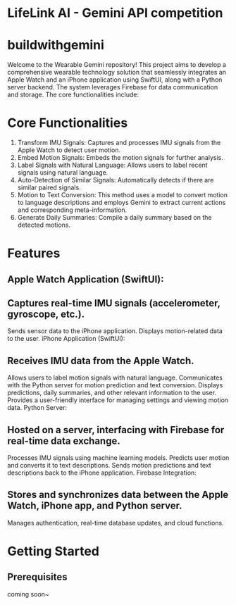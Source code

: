 # LifeLink AI - Gemini API competition
# buildwithgemini
Welcome to the Wearable Gemini repository! This project aims to develop a comprehensive wearable technology solution that seamlessly integrates an Apple Watch and an iPhone application using SwiftUI, along with a Python server backend. The system leverages Firebase for data communication and storage. The core functionalities include:

# Core Functionalities
1. Transform IMU Signals: Captures and processes IMU signals from the Apple Watch to detect user motion.
2. Embed Motion Signals: Embeds the motion signals for further analysis.
3. Label Signals with Natural Language: Allows users to label recent signals using natural language.
4. Auto-Detection of Similar Signals: Automatically detects if there are similar paired signals.
5. Motion to Text Conversion: This method uses a model to convert motion to language descriptions and employs Gemini to extract current actions and corresponding meta-information.
6. Generate Daily Summaries: Compile a daily summary based on the detected motions.


# Features
## Apple Watch Application (SwiftUI):

## Captures real-time IMU signals (accelerometer, gyroscope, etc.).
Sends sensor data to the iPhone application.
Displays motion-related data to the user.
iPhone Application (SwiftUI):

## Receives IMU data from the Apple Watch.
Allows users to label motion signals with natural language.
Communicates with the Python server for motion prediction and text conversion.
Displays predictions, daily summaries, and other relevant information to the user.
Provides a user-friendly interface for managing settings and viewing motion data.
Python Server:

## Hosted on a server, interfacing with Firebase for real-time data exchange.
Processes IMU signals using machine learning models.
Predicts user motion and converts it to text descriptions.
Sends motion predictions and text descriptions back to the iPhone application.
Firebase Integration:

## Stores and synchronizes data between the Apple Watch, iPhone app, and Python server.
Manages authentication, real-time database updates, and cloud functions.

# Getting Started
## Prerequisites
coming soon~

